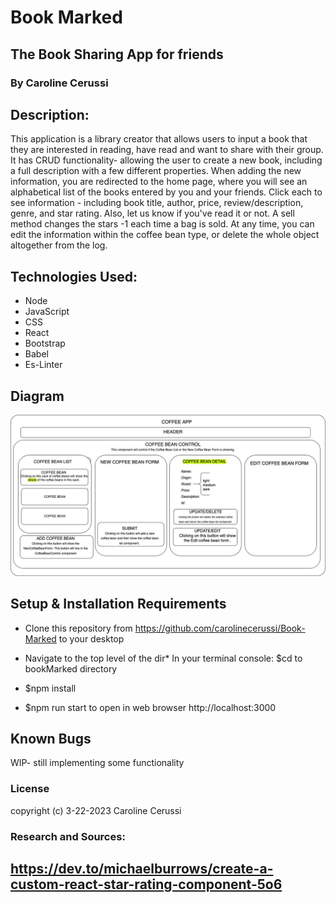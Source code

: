 # Book Marked
## The Book Sharing App for friends
### By Caroline Cerussi

## Description:

This application is a library creator that allows users to input a book that they are interested in reading, have read and want to share with their group.  It has CRUD functionality- allowing the user to create a new book, including a full description with a few different properties. When adding the new information, you are redirected to the home page, where you will see an alphabetical list of the books entered by you and your friends. Click each to see information - including book title, author, price, review/description, genre, and star rating. Also, let us know if you've read it or not.  A sell method changes the stars -1 each time a bag is sold. At any time, you can edit the information within the coffee bean type, or delete the whole object altogether from the log. 


## Technologies Used: 

* Node
* JavaScript
* CSS
* React
* Bootstrap
* Babel
* Es-Linter


## Diagram 
![BookControl Graph](Graph.jpg)


## Setup & Installation Requirements

*  Clone this repository from https://github.com/carolinecerussi/Book-Marked to your desktop

*  Navigate to the top level of the dir* In your terminal console: $cd to bookMarked directory

*  $npm install

*  $npm run start to open in web browser http://localhost:3000


## Known Bugs

WIP- still implementing some functionality 


### License 

copyright (c) 3-22-2023 Caroline Cerussi


### Research and Sources: 

## https://dev.to/michaelburrows/create-a-custom-react-star-rating-component-5o6 
